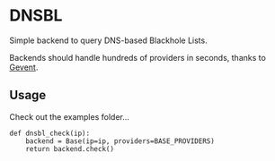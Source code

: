 DNSBL
=====

Simple backend to query DNS-based Blackhole Lists.

Backends should handle hundreds of providers in seconds, thanks to [Gevent](http://www.gevent.org/).

Usage
-----
Check out the examples folder...


    def dnsbl_check(ip):
        backend = Base(ip=ip, providers=BASE_PROVIDERS)
        return backend.check()
